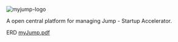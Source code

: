 ![myjump-logo](https://user-images.githubusercontent.com/33804499/47972496-bfa76380-e094-11e8-8512-6429e50f0de6.jpg)

 A open central platform for managing Jump - Startup Accelerator.

 ERD
 [myJump.pdf](https://github.com/aviv-alon/myJump/files/2546504/myJump.pdf)
